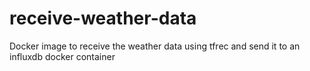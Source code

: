 # receive-weather-data
Docker image to receive the weather data using tfrec and send it to an influxdb docker container

